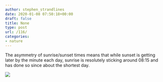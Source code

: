 ```yaml
---
author: stephen_strandlines
date: 2020-01-08 07:50:18+00:00
draft: false
title: None
type: post
url: /116/
categories:
- nature
---
```


The asymmetry of sunrise/sunset times means that while sunset is getting later by the minute each day, sunrise is resolutely sticking around 08:15 and has done so since about the shortest day. 

![](https://www.strandlines.blog/uploads/2020/db6214a4ca.jpg)


